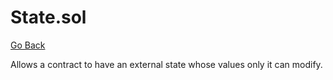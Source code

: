 # State.sol

[Go Back](../contracts.md)

Allows a contract to have an external state whose values only it can modify.

